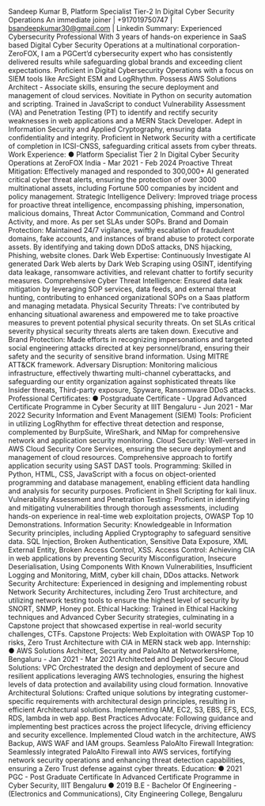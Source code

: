 Sandeep Kumar B, Platform Specialist Tier-2 In Digital Cyber Security Operations An immediate joiner | +917019750747 | bsandeepkumar30@gmail.com | Linkedin
Summary:
Experienced Cybersecurity Professional With 3 years of hands-on experience in SaaS based Digital Cyber Security Operations at a multinational corporation-ZeroFOX, I am a PGCert’d cybersecurity expert who has consistently delivered results while safeguarding global brands and exceeding client expectations. Proficient in Digital Cybersecurity Operations with a focus on SIEM tools like ArcSight ESM and LogRhythm. Possess AWS Solutions Architect - Associate skills, ensuring the secure deployment and management of cloud services. Novitiate in Python on security automation and scripting. Trained in JavaScript to conduct Vulnerability Assessment (VA) and Penetration Testing (PT) to identify and rectify security weaknesses in web applications and a MERN Stack Developer. Adept in Information Security and Applied Cryptography, ensuring data confidentiality and integrity. Proficient in Network Security with a certificate of completion in ICSI-CNSS, safeguarding critical assets from cyber threats.
Work Experience:
● Platform Specialist Tier 2 In Digital Cyber Security Operations at ZeroFOX India - Mar 2021 - Feb 2024
Proactive Threat Mitigation: Effectively managed and responded to 300,000+ AI generated critical cyber threat alerts, ensuring the protection of over 3000 multinational assets, including Fortune 500 companies by incident and policy management.
Strategic Intelligence Delivery: Improved triage process for proactive threat intelligence, encompassing phishing, impersonation, malicious domains, Threat Actor Communication, Command and Control Activity, and more. As per set SLAs under SOPs.
Brand and Domain Protection: Maintained 24/7 vigilance, swiftly escalation of fraudulent domains, fake accounts, and instances of brand abuse to protect corporate assets. By identifying and taking down DDoS attacks, DNS hijacking, Phishing, website clones.
Dark Web Expertise: Continuously Investigate AI generated Dark Web alerts by Dark Web Scraping using OSINT, identifying data leakage, ransomware activities, and relevant chatter to fortify security measures.
Comprehensive Cyber Threat Intelligence: Ensured data leak mitigation by leveraging SOP services, data feeds, and external threat hunting, contributing to enhanced organizational SOPs on a Saas platform and managing metadata.
Physical Security Threats: I've contributed by enhancing situational awareness and empowered me to take proactive measures to prevent potential physical security threats. On set SLAs critical severity physical security threats alerts are taken down.
Executive and Brand Protection: Made efforts in recognizing impersonations and targeted social engineering attacks directed at key personnel/brand, ensuring their safety and the security of sensitive brand information. Using MITRE ATT&CK framework. Adversary Disruption: Monitoring malicious infrastructure, effectively thwarting multi-channel cyberattacks, and safeguarding our
entity organization against sophisticated threats like Insider threats, Third-party exposure, Spyware, Ransomware DDoS attacks.
Professional Certificates:
● Postgraduate Certificate - Upgrad Advanced Certificate Programme in Cyber Security at IIIT Bengaluru - Jun 2021 - Mar 2022
Security Information and Event Management (SIEM) Tools: Proficient in utilizing LogRhythm for effective threat detection and
response, complemented by BurpSuite, WireShark, and NMap for comprehensive network and application security monitoring. Cloud Security: Well-versed in AWS Cloud Security Core Services, ensuring the secure deployment and management of cloud
resources. Comprehensive approach to fortify application security using SAST DAST tools.
Programming: Skilled in Python, HTML, CSS, JavaScript with a focus on object-oriented programming and database management,
enabling efficient data handling and analysis for security purposes. Proficient in Shell Scripting for kali linux.
Vulnerability Assessment and Penetration Testing: Proficient in identifying and mitigating vulnerabilities through thorough
assessments, including hands-on experience in real-time web exploitation projects, OWASP Top 10 Demonstrations. Information Security: Knowledgeable in Information Security principles, including Applied Cryptography to safeguard sensitive
data. SQL Injection, Broken Authentication, Sensitive Data Exposure, XML External Entity, Broken Access Control, XSS. Access Control: Achieving CIA in web applications by preventing Security Misconfiguration, Insecure Deserialisation, Using
Components With Known Vulnerabilities, Insufficient Logging and Monitoring, MitM, cyber kill chain, DDos attacks.
Network Security Architecture: Experienced in designing and implementing robust Network Security Architectures, including Zero
Trust architecture, and utilizing network testing tools to ensure the highest level of security by SNORT, SNMP, Honey pot. Ethical Hacking: Trained in Ethical Hacking techniques and Advanced Cyber Security strategies, culminating in a Capstone project
that showcased expertise in real-world security challenges, CTFs.
Capstone Projects: Web Exploitation with OWASP Top 10 risks, Zero Trust Architecture with CIA in MERN stack web app.
Internship:
● AWS Solutions Architect, Security and PaloAlto at NetworkersHome, Bengaluru - Jan 2021 - Mar 2021
Architected and Deployed Secure Cloud Solutions: VPC Orchestrated the design and deployment of secure and resilient applications leveraging AWS technologies, ensuring the highest levels of data protection and availability using cloud formation.
Innovative Architectural Solutions: Crafted unique solutions by integrating customer-specific requirements with architectural design principles, resulting in efficient Architectural solutions. Implementing IAM, EC2, S3, EBS, EFS, ECS, RDS, lambda in web app.
Best Practices Advocate: Following guidance and implementing best practices across the project lifecycle, driving efficiency and security excellence. Implemented Cloud watch in the architecture, AWS Backup, AWS WAF and IAM groups.
Seamless PaloAlto Firewall Integration: Seamlessly integrated PaloAlto Firewall into AWS services, fortifying network security operations and enhancing threat detection capabilities, ensuring a Zero Trust defense against cyber threats.
Education:
● 2021 PGC - Post Graduate Certificate In Advanced Certificate Programme in Cyber Security, IIIT Bengaluru
● 2019 B.E - Bachelor Of Engineering - (Electronics and Communications), City Engineering College, Bengaluru
